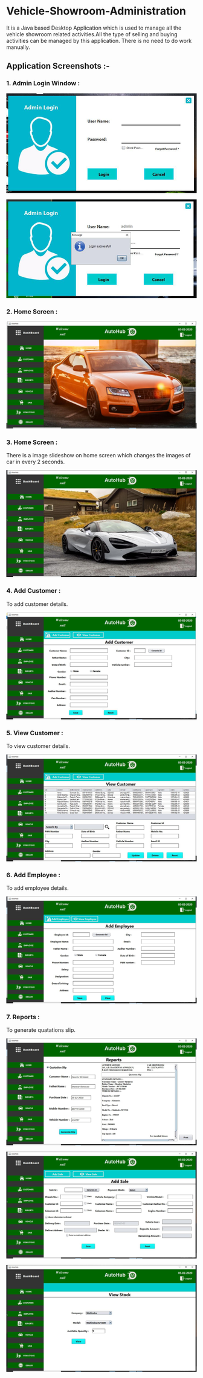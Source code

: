 # Vehicle-Showroom-Administration
It is a Java based Desktop Application which is used to manage all the vehicle showroom related activities.All the type of selling and buying activities can be managed by this application. There is no need to do work manually.

## Application Screenshots :-


### 1. Admin Login Window : 

![](img/1.png)


![](img/2.png)


### 2. Home Screen : 

![](img/3.png)

### 3. Home Screen : 

There is a image slideshow on home screen which changes the images of car in every 2 seconds.

![](img/4.png)


### 4. Add Customer :

To add customer details.

![](img/5.png)


### 5. View Customer :

To view customer details.


![](img/6.png)


### 6. Add Employee :

To add employee details.


![](img/7.png)


### 7. Reports :

To generate quatations slip.


![](img/8.png)


![](img/9.png)


![](img/10.png)




